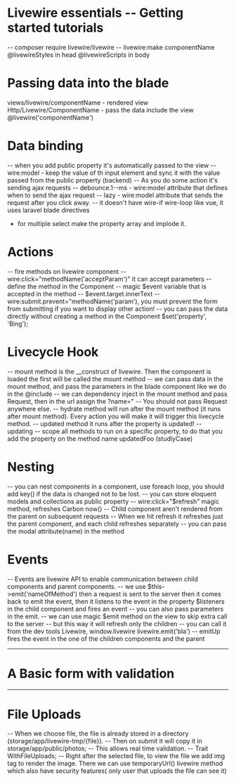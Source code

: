# Livewire essentials -- Getting started tutorials
-- composer require livewire/livewire
-- livewire:make componentName
@livewireStyles in head
@livewireScripts in body


# Passing data into the blade
views/livewire/componentName - rendered view
Http/Livewire/ComponentName - pass the data
include the view @livewire('componentName')

# Data binding
-- when you add public property it's automatically passed to the view
-- wire:model - keep the value of th input element and  sync it with the value passed from the public property (backend)
-- As you do some action it's sending ajax requests
-- debounce.1--ms - wire:model attribute that defines when to send the ajax 
request 
-- lazy - wire:model attribute that sends the request after you click away.
-- it doesn't have wire-if wire-loop like vue, it uses laravel blade directives
- for multiple select make the property array and implode it.

# Actions
-- fire methods on livewire component 
-- wire:click="methodName('acceptParam')" it can accept parameters
-- define the method in the Component
-- magic $event variable that is accepted in the method
-- $event.target.innerText
-- wire:submit.prevent="methodName('param'), you must prevent the form from submitting
if you want to display other action!
-- you can pass the data directly without creating a method in the Component
$set('property', 'Bing'); 

# Livecycle Hook
-- mount method is the __construct of livewire. Then the component is loaded
the first will be called the mount method
-- we can pass data in the mount method, and pass the parameters in the blade component like
we do in the @include 
-- we can dependency inject in the mount method and pass Request, then in the url assign the ?name="
-- You should not pass Request anywhere else.
-- hydrate method will run after the mount method (it runs after mount method). Every action you will
make it will trigger this livecycle method.
-- updated method it runs after the property is updated!
-- updating 
-- scope all methods to run on a specific property, to do that
you add the property on the method name updatedFoo (studlyCase)

# Nesting

-- you can nest components in a component, use foreach loop, you should add key() if the data is changed
not to be lost.
-- you can store eloquent models and collections as public property
-- wire:click="$refresh" magic method, refreshes Carbon now()
-- Child component aren't rendered from the parent on subsequent requests
-- When we hit refresh it refreshes just the parent component, and each child refreshes separately
-- you can pass the modal attribute(name) in the method 

# Events
-- Events are livewire API to enable communication between child components and parent
components. 
-- we use $this->emit('nameOfMethod') then a request is sent to the server then it comes back to emit the event, then
it listens to the event in the property $listeners in the child component and fires an event
-- you can also pass parameters in the emit.
-- we can use magic $emit method on the view to skip extra call to the server 
-- but this way it will refresh only the children
-- you can call it from the dev tools Livewire, window.livewire livewire.emit('bla')
-- emitUp fires the event in the one of the children components and the parent

---------------------------------------------------------------------------------------------------

# A Basic form with validation











----------------------------------------------------------
# File Uploads

-- When we choose file, the file is already stored in a directory (storage/app/livewire-tmp/{file}).
-- Then on submit it will copy it in storage/app/public/photos;
-- This allows real time validation.
-- Trait WithFileUploads;
-- Right after the selected file, to view the file we add img tag to render the image. There we can use
temporaryUrl() livewire method which also have security features( only user that uploads the file can see it)

 
